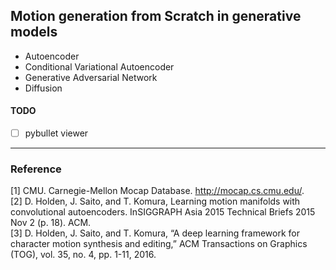 ## Motion generation from Scratch in generative models



- Autoencoder
- Conditional Variational Autoencoder
- Generative Adversarial Network
- Diffusion 

#### TODO  
- [ ] pybullet viewer  

---
### Reference
[1] CMU. Carnegie-Mellon Mocap Database. http://mocap.cs.cmu.edu/.  
[2] D. Holden, J. Saito, and T. Komura, Learning motion manifolds with convolutional autoencoders. InSIGGRAPH Asia 2015 Technical Briefs 2015 Nov 2 (p. 18). ACM.  
[3]	D. Holden, J. Saito, and T. Komura, “A deep learning framework for character motion synthesis and editing,” ACM Transactions on Graphics (TOG), vol. 35, no. 4, pp. 1-11, 2016.
